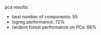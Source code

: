 pca results: 

- best number of components: 55
- logreg performance: 72% 
- random forest perfromance on PCs: 66%
